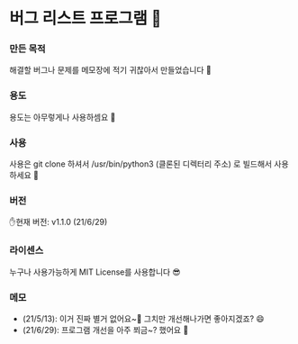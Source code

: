 # 버그 리스트 프로그램 🐜

### 만든 목적
해결할 버그나 문제를 메모장에 적기 귀찮아서 만들었습니다 🤪

### 용도
용도는 아무렇게나 사용하셈요 🙂

### 사용
사용은 git clone 하셔서 /usr/bin/python3 (클론된 디렉터리 주소) 로 빌드해서 사용하세요 🤗

### 버전
✋현재 버전: v1.1.0 (21/6/29)

### 라이센스
누구나 사용가능하게 MIT License를 사용합니다 😎

### 메모
- (21/5/13): 이거 진짜 별거 없어요~🤣 그치만 개선해나가면 좋아지겠죠? 😄
- (21/6/29): 프로그램 개선을 아주 쬐금~? 했어요 🤩
